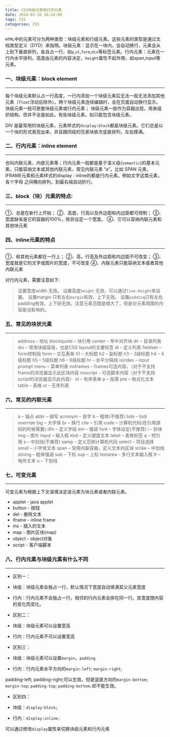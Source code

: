 ```yaml
---
title: CSS块级元素和行内元素
date: 2014-03-16 16:24:08
tags: CSS
categories: CSS
---
```



`HTML`中的元素可分为两种类型：块级元素和行级元素。这些元素的类型是通过文档类型定义（DTD）来指明。块级元素：显示在一块内，会自动换行，元素会从上到下垂直排列，各自占一行，如`p`,`ul`,`form`,`div`等标签元素。行内元素：元素在一行内水平排列，高度由元素的内容决定，`height`属性不起作用，如span,input等元素。

<!--more-->
### 一、块级元素：block element
---

每个块级元素默认占一行高度，一行内添加一个块级元素后无法一般无法添加其他元素（`float`浮动后除外）。两个块级元素连续编辑时，会在页面自动换行显示。块级元素一般可嵌套块级元素或行内元素；
块级元素一般作为容器出现，用来组织结构，但并不全是如此。有些块级元素，如只能包含块级元素。

DIV 是最常用的块级元素，元素样式的`display:block`都是块级元素。它们总是以一个块的形式表现出来，并且跟同级的兄弟块依次竖直排列，左右撑满。

### 二、行内元素：inline element
---

也叫内联元素、内嵌元素等；行内元素一般都是基于语义级(`semantic`)的基本元素，只能容纳文本或其他内联元素，常见内联元素 “a”。比如 SPAN 元素，IFRAME元素和元素样式的display : inline的都是行内元素。例如文字这类元素，各个字母 之间横向排列，到最右端自动折行。

### 三、block（块）元素的特点:
---

①、总是在新行上开始；
②、高度，行高以及外边距和内边距都可控制；
③、宽度缺省是它的容器的100%，除非设定一个宽度。
④、它可以容纳内联元素和其他块元素

### 四、inline元素的特点
---

①、和其他元素都在一行上；
②、高，行高及外边距和内边距不可改变；
③、宽度就是它的文字或图片的宽度，不可改变
④、内联元素只能容纳文本或者其他内联元素

对行内元素，需要注意如下:

> 设置宽度width 无效。 设置高度`height` 无效，可以通过`line-height`来设置。 设置margin
> 只有左右`margin`有效，上下无效。
> 设置`padding`只有左右padding有效，上下则无效。注意元素范围是增大了，但是对元素周围的内容是没影响的。

### 五、常见的块状元素
---

> address – 地址
blockquote – 块引用
center – 举中对齐块
dir – 目录列表
div – 常用块级容易，也是CSS layout的主要标签
dl – 定义列表
fieldset – form控制组
form – 交互表单
h1 – 大标题
h2 – 副标题
h3 – 3级标题
h4 – 4级标题
h5 – 5级标题
h6 – 6级标题
hr – 水平分隔线
isindex – input prompt
menu – 菜单列表
noframes – frames可选内容，（对于不支持frame的浏览器显示此区块内容
noscript – 可选脚本内容（对于不支持script的浏览器显示此内容）
ol – 有序表单
p – 段落
pre – 格式化文本
table – 表格
ul – 无序列表

### 六、常见的内联元素
---

> a – 锚点
abbr – 缩写
acronym – 首字
b – 粗体(不推荐)
bdo – bidi override
big – 大字体
br – 换行
cite – 引用
code – 计算机代码(在引用源码的时候需要)
dfn – 定义字段
em – 强调
font – 字体设定(不推荐)
i – 斜体
img – 图片
input – 输入框
kbd – 定义键盘文本
label – 表格标签
q – 短引用
s – 中划线(不推荐)
samp – 定义范例计算机代码
select – 项目选择
small – 小字体文本
span – 常用内联容器，定义文本内区块
strike – 中划线
strong – 粗体强调
sub – 下标
sup – 上标
textarea – 多行文本输入框
tt – 电传文本
u – 下划线

### 七，可变元素
---

可变元素为根据上下文语境决定该元素为块元素或者内联元素。

 - applet - java applet
 - button - 按钮
 - del - 删除文本
 - iframe - inline frame
 - ins - 插入的文本
 - map - 图片区块(map)
 - object - object对象
 - script - 客户端脚本
 
### 八、行内元素与块级元素有什么不同
---

 - 区别一：

  - 块级：块级元素会独占一行，默认情况下宽度自动填满其父元素宽度

  - 行内：行内元素不会独占一行，相邻的行内元素会排在同一行。其宽度随内容的变化而变化。

 - 区别二：

  - 块级：块级元素可以设置宽高

  - 行内：行内元素不可以设置宽高

 - 区别三：

  - 块级：块级元素可以设置`margin`，`padding`

  - 行内：行内元素水平方向的`margin-left`; `margin-right`;

 padding-left; padding-right;可以生效。但是竖直方向的`margin-bottom;` ` margin-top`; `padding-top`; `padding-bottom;`却不能生效。
 

 - 区别四：

  - 块级：`display:block;`

  - 行内：`display:inline;`
  


可以通过修改`display`属性来切换块级元素和行内元素

